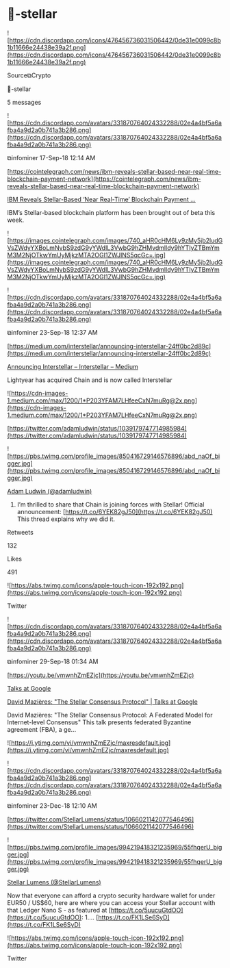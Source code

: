 # 🏦-stellar

![https://cdn.discordapp.com/icons/476456736031506442/0de31e0099c8b1b11666e24438e39a2f.png](https://cdn.discordapp.com/icons/476456736031506442/0de31e0099c8b1b11666e24438e39a2f.png)

Source⧉Crypto

🏦-stellar

5 messages

![https://cdn.discordapp.com/avatars/331870764024332288/02e4a4bf5a6afba4a9d2a0b741a3b286.png](https://cdn.discordapp.com/avatars/331870764024332288/02e4a4bf5a6afba4a9d2a0b741a3b286.png)

⧉infominer 17-Sep-18 12:14 AM

[https://cointelegraph.com/news/ibm-reveals-stellar-based-near-real-time-blockchain-payment-network](https://cointelegraph.com/news/ibm-reveals-stellar-based-near-real-time-blockchain-payment-network)

[IBM Reveals Stellar-Based ‘Near Real-Time’ Blockchain Payment ...](https://cointelegraph.com/news/ibm-reveals-stellar-based-near-real-time-blockchain-payment-network)

IBM’s Stellar-based blockchain platform has been brought out of beta this week.

![https://images.cointelegraph.com/images/740_aHR0cHM6Ly9zMy5jb2ludGVsZWdyYXBoLmNvbS9zdG9yYWdlL3VwbG9hZHMvdmlldy9hYTIyZTBmYmM3M2NjOTkwYmUyMjkzMTA2OGI1ZWJlNS5qcGc=.jpg](https://images.cointelegraph.com/images/740_aHR0cHM6Ly9zMy5jb2ludGVsZWdyYXBoLmNvbS9zdG9yYWdlL3VwbG9hZHMvdmlldy9hYTIyZTBmYmM3M2NjOTkwYmUyMjkzMTA2OGI1ZWJlNS5qcGc=.jpg)

![https://cdn.discordapp.com/avatars/331870764024332288/02e4a4bf5a6afba4a9d2a0b741a3b286.png](https://cdn.discordapp.com/avatars/331870764024332288/02e4a4bf5a6afba4a9d2a0b741a3b286.png)

⧉infominer 23-Sep-18 12:37 AM

[https://medium.com/interstellar/announcing-interstellar-24ff0bc2d89c](https://medium.com/interstellar/announcing-interstellar-24ff0bc2d89c)

[Announcing Interstellar – Interstellar – Medium](https://medium.com/interstellar/announcing-interstellar-24ff0bc2d89c)

Lightyear has acquired Chain and is now called Interstellar

![https://cdn-images-1.medium.com/max/1200/1*P203YFAM7LHfeeCxN7muRg@2x.png](https://cdn-images-1.medium.com/max/1200/1*P203YFAM7LHfeeCxN7muRg@2x.png)

[https://twitter.com/adamludwin/status/1039179747714985984](https://twitter.com/adamludwin/status/1039179747714985984)

![https://pbs.twimg.com/profile_images/850416729146576896/abd_naOf_bigger.jpg](https://pbs.twimg.com/profile_images/850416729146576896/abd_naOf_bigger.jpg)

[Adam Ludwin (@adamludwin)](https://twitter.com/adamludwin)

1) I’m thrilled to share that Chain is joining forces with Stellar! Official announcement: [https://t.co/6YEK82gJ50](https://t.co/6YEK82gJ50) This thread explains why we did it.

Retweets

132

Likes

491

![https://abs.twimg.com/icons/apple-touch-icon-192x192.png](https://abs.twimg.com/icons/apple-touch-icon-192x192.png)

Twitter

![https://cdn.discordapp.com/avatars/331870764024332288/02e4a4bf5a6afba4a9d2a0b741a3b286.png](https://cdn.discordapp.com/avatars/331870764024332288/02e4a4bf5a6afba4a9d2a0b741a3b286.png)

⧉infominer 29-Sep-18 01:34 AM

[https://youtu.be/vmwnhZmEZjc](https://youtu.be/vmwnhZmEZjc)

[Talks at Google](https://www.youtube.com/user/AtGoogleTalks)

[David Mazières: "The Stellar Consensus Protocol" | Talks at Google](https://youtu.be/vmwnhZmEZjc)

David Mazières: "The Stellar Consensus Protocol: A Federated Model for Internet-level Consensus" This talk presents federated Byzantine agreement (FBA), a ge...

![https://i.ytimg.com/vi/vmwnhZmEZjc/maxresdefault.jpg](https://i.ytimg.com/vi/vmwnhZmEZjc/maxresdefault.jpg)

![https://cdn.discordapp.com/avatars/331870764024332288/02e4a4bf5a6afba4a9d2a0b741a3b286.png](https://cdn.discordapp.com/avatars/331870764024332288/02e4a4bf5a6afba4a9d2a0b741a3b286.png)

⧉infominer 23-Dec-18 12:10 AM

[https://twitter.com/StellarLumens/status/1066021142077546496](https://twitter.com/StellarLumens/status/1066021142077546496)

![https://pbs.twimg.com/profile_images/994219418321235969/55fhqerU_bigger.jpg](https://pbs.twimg.com/profile_images/994219418321235969/55fhqerU_bigger.jpg)

[Stellar Lumens (@StellarLumens)](https://twitter.com/StellarLumens)

Now that everyone can afford a crypto security hardware wallet for under EUR50 / US$60, here are where you can access your Stellar account with that Ledger Nano S - as featured at [https://t.co/5uucuGtdOO](https://t.co/5uucuGtdOO): 1.... [https://t.co/FK1LSe6SyD](https://t.co/FK1LSe6SyD)

![https://abs.twimg.com/icons/apple-touch-icon-192x192.png](https://abs.twimg.com/icons/apple-touch-icon-192x192.png)

Twitter
